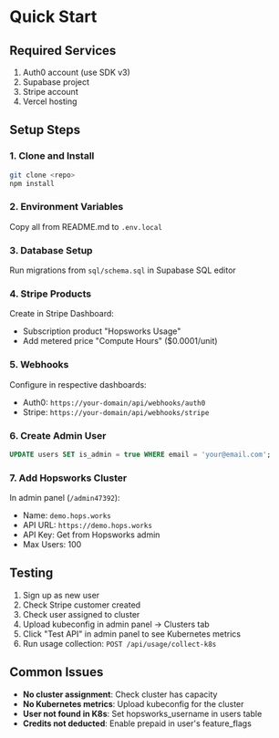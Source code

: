 # Quick Start

## Required Services
1. Auth0 account (use SDK v3)
2. Supabase project
3. Stripe account
4. Vercel hosting

## Setup Steps

### 1. Clone and Install
```bash
git clone <repo>
npm install
```

### 2. Environment Variables
Copy all from README.md to `.env.local`

### 3. Database Setup
Run migrations from `sql/schema.sql` in Supabase SQL editor

### 4. Stripe Products
Create in Stripe Dashboard:
- Subscription product "Hopsworks Usage"
- Add metered price "Compute Hours" ($0.0001/unit)

### 5. Webhooks
Configure in respective dashboards:
- Auth0: `https://your-domain/api/webhooks/auth0`
- Stripe: `https://your-domain/api/webhooks/stripe`

### 6. Create Admin User
```sql
UPDATE users SET is_admin = true WHERE email = 'your@email.com';
```

### 7. Add Hopsworks Cluster
In admin panel (`/admin47392`):
- Name: `demo.hops.works`
- API URL: `https://demo.hops.works`
- API Key: Get from Hopsworks admin
- Max Users: 100

## Testing

1. Sign up as new user
2. Check Stripe customer created
3. Check user assigned to cluster
4. Upload kubeconfig in admin panel → Clusters tab
5. Click "Test API" in admin panel to see Kubernetes metrics
6. Run usage collection: `POST /api/usage/collect-k8s`

## Common Issues

- **No cluster assignment**: Check cluster has capacity
- **No Kubernetes metrics**: Upload kubeconfig for the cluster
- **User not found in K8s**: Set hopsworks_username in users table
- **Credits not deducted**: Enable prepaid in user's feature_flags